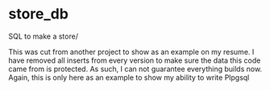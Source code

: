 store_db
========

SQL to make a store/

This was cut from another project to show as an example on my resume. I have removed all inserts from every version
to make sure the data this code came from is protected. As such, I can not guarantee everything builds now. Again,
this is only here as an example to show my ability to write Plpgsql